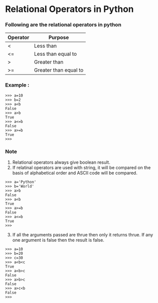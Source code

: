 # Relational Operators in Python

### Following are the relational operators in python

Operator|Purpose
--------|-------
<|Less than
<=| Less than equal to
>| Greater than
>=| Greater than equal to

### Example :
```
>>> a=10
>>> b=2
>>> a<b
False
>>> a>b
True
>>> a<=b
False
>>> a>=b
True
>>> 
```

### Note 
1. Relational operators always give boolean result.
2. If relatinal operators are used with string, it will be compared on the basis of alphabetical order and ASCII code will be compared.
```
>>> a='Python'
>>> b='World'
>>> a>b
False
>>> a<b
True
>>> a>=b
False
>>> a<=b
True
>>> 
```
3. If all the arguments passed are thrue then only it returns thrue. If any one argument is false then the result is false.
```
>>> a=10
>>> b=20
>>> c=30
>>> a<b<c
True
>>> a<b>c
False
>>> a>b>c
False
>>> a>c<b
False
>>> 
```
